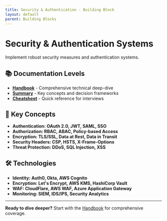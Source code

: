 ```yaml
---
title: Security & Authentication - Building Block
layout: default
parent: Building Blocks
---
```


# Security & Authentication Systems

Implement robust security measures and authentication systems.

## 📚 Documentation Levels

- **[Handbook](./handbook)** - Comprehensive technical deep-dive
- **[Summary](./summary)** - Key concepts and decision frameworks  
- **[Cheatsheet](./cheatsheet)** - Quick reference for interviews

## 🎯 Key Concepts

- **Authentication: OAuth 2.0, JWT, SAML, SSO**
- **Authorization: RBAC, ABAC, Policy-based Access**
- **Encryption: TLS/SSL, Data at Rest, Data in Transit**
- **Security Headers: CSP, HSTS, X-Frame-Options**
- **Threat Protection: DDoS, SQL Injection, XSS**

## 🛠️ Technologies

- **Identity: Auth0, Okta, AWS Cognito**
- **Encryption: Let's Encrypt, AWS KMS, HashiCorp Vault**
- **WAF: CloudFlare, AWS WAF, Azure Application Gateway**
- **Monitoring: SIEM, IDS/IPS, Security Analytics**

---

**Ready to dive deeper?** Start with the [Handbook](./handbook) for comprehensive coverage.
